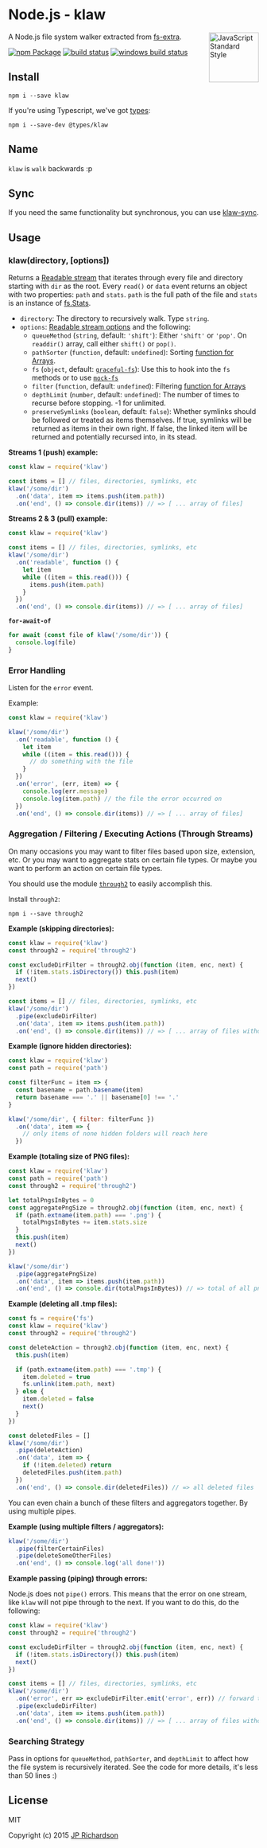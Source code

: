 Node.js - klaw
==============

<a href="https://standardjs.com" style="float: right; padding: 0 0 20px 20px;"><img src="https://cdn.rawgit.com/feross/standard/master/sticker.svg" alt="JavaScript Standard Style" width="100" align="right"></a>

A Node.js file system walker extracted from [fs-extra](https://github.com/jprichardson/node-fs-extra).

[![npm Package](https://img.shields.io/npm/v/klaw.svg?style=flat-square)](https://www.npmjs.org/package/klaw)
[![build status](https://api.travis-ci.org/jprichardson/node-klaw.svg)](http://travis-ci.org/jprichardson/node-klaw)
[![windows build status](https://ci.appveyor.com/api/projects/status/github/jprichardson/node-klaw?branch=master&svg=true)](https://ci.appveyor.com/project/jprichardson/node-klaw/branch/master)

Install
-------

    npm i --save klaw

If you're using Typescript, we've got [types](https://github.com/DefinitelyTyped/DefinitelyTyped/pull/11492/files):

    npm i --save-dev @types/klaw


Name
----

`klaw` is `walk` backwards :p


Sync
----

If you need the same functionality but synchronous, you can use [klaw-sync](https://github.com/manidlou/node-klaw-sync).


Usage
-----

### klaw(directory, [options])

Returns a [Readable stream](https://nodejs.org/api/stream.html#stream_class_stream_readable) that iterates
through every file and directory starting with `dir` as the root. Every `read()` or `data` event
returns an object with two properties: `path` and `stats`. `path` is the full path of the file and
`stats` is an instance of [fs.Stats](https://nodejs.org/api/fs.html#fs_class_fs_stats).

- `directory`: The directory to recursively walk. Type `string`.
- `options`: [Readable stream options](https://nodejs.org/api/stream.html#stream_new_stream_readable_options) and
the following:
  - `queueMethod` (`string`, default: `'shift'`): Either `'shift'` or `'pop'`. On `readdir()` array, call either `shift()` or `pop()`.
  - `pathSorter` (`function`, default: `undefined`): Sorting [function for Arrays](https://developer.mozilla.org/en-US/docs/Web/JavaScript/Reference/Global_Objects/Array/sort).
  - `fs` (`object`, default: [`graceful-fs`](https://github.com/isaacs/node-graceful-fs)): Use this to hook into the `fs` methods or to use [`mock-fs`](https://github.com/tschaub/mock-fs)
  - `filter` (`function`, default: `undefined`): Filtering [function for Arrays](https://developer.mozilla.org/en-US/docs/Web/JavaScript/Reference/Global_Objects/Array/filter)
  - `depthLimit` (`number`, default: `undefined`): The number of times to recurse before stopping. -1 for unlimited.
  - `preserveSymlinks` (`boolean`, default: `false`): Whether symlinks should be followed or treated as items themselves. If true, symlinks will be returned as items in their own right. If false, the linked item will be returned and potentially recursed into, in its stead.

**Streams 1 (push) example:**

```js
const klaw = require('klaw')

const items = [] // files, directories, symlinks, etc
klaw('/some/dir')
  .on('data', item => items.push(item.path))
  .on('end', () => console.dir(items)) // => [ ... array of files]
```

**Streams 2 & 3 (pull) example:**

```js
const klaw = require('klaw')

const items = [] // files, directories, symlinks, etc
klaw('/some/dir')
  .on('readable', function () {
    let item
    while ((item = this.read())) {
      items.push(item.path)
    }
  })
  .on('end', () => console.dir(items)) // => [ ... array of files]
```

**```for-await-of```**

```js
for await (const file of klaw('/some/dir')) {
  console.log(file)
}
```

### Error Handling

Listen for the `error` event.

Example:

```js
const klaw = require('klaw')

klaw('/some/dir')
  .on('readable', function () {
    let item
    while ((item = this.read())) {
      // do something with the file
    }
  })
  .on('error', (err, item) => {
    console.log(err.message)
    console.log(item.path) // the file the error occurred on
  })
  .on('end', () => console.dir(items)) // => [ ... array of files]
```


### Aggregation / Filtering / Executing Actions (Through Streams)

On many occasions you may want to filter files based upon size, extension, etc.
Or you may want to aggregate stats on certain file types. Or maybe you want to
perform an action on certain file types.

You should use the module [`through2`](https://www.npmjs.com/package/through2) to easily
accomplish this.

Install `through2`:

    npm i --save through2


**Example (skipping directories):**

```js
const klaw = require('klaw')
const through2 = require('through2')

const excludeDirFilter = through2.obj(function (item, enc, next) {
  if (!item.stats.isDirectory()) this.push(item)
  next()
})

const items = [] // files, directories, symlinks, etc
klaw('/some/dir')
  .pipe(excludeDirFilter)
  .on('data', item => items.push(item.path))
  .on('end', () => console.dir(items)) // => [ ... array of files without directories]
```

**Example (ignore hidden directories):**

```js
const klaw = require('klaw')
const path = require('path')

const filterFunc = item => {
  const basename = path.basename(item)
  return basename === '.' || basename[0] !== '.'
}

klaw('/some/dir', { filter: filterFunc })
  .on('data', item => {
    // only items of none hidden folders will reach here
  })
```

**Example (totaling size of PNG files):**

```js
const klaw = require('klaw')
const path = require('path')
const through2 = require('through2')

let totalPngsInBytes = 0
const aggregatePngSize = through2.obj(function (item, enc, next) {
  if (path.extname(item.path) === '.png') {
    totalPngsInBytes += item.stats.size
  }
  this.push(item)
  next()
})

klaw('/some/dir')
  .pipe(aggregatePngSize)
  .on('data', item => items.push(item.path))
  .on('end', () => console.dir(totalPngsInBytes)) // => total of all pngs (bytes)
```


**Example (deleting all .tmp files):**

```js
const fs = require('fs')
const klaw = require('klaw')
const through2 = require('through2')

const deleteAction = through2.obj(function (item, enc, next) {
  this.push(item)

  if (path.extname(item.path) === '.tmp') {
    item.deleted = true
    fs.unlink(item.path, next)
  } else {
    item.deleted = false
    next()
  }
})

const deletedFiles = []
klaw('/some/dir')
  .pipe(deleteAction)
  .on('data', item => {
    if (!item.deleted) return
    deletedFiles.push(item.path)
  })
  .on('end', () => console.dir(deletedFiles)) // => all deleted files
```

You can even chain a bunch of these filters and aggregators together. By using
multiple pipes.

**Example (using multiple filters / aggregators):**

```js
klaw('/some/dir')
  .pipe(filterCertainFiles)
  .pipe(deleteSomeOtherFiles)
  .on('end', () => console.log('all done!'))
```

**Example passing (piping) through errors:**

Node.js does not `pipe()` errors. This means that the error on one stream, like
`klaw` will not pipe through to the next. If you want to do this, do the following:

```js
const klaw = require('klaw')
const through2 = require('through2')

const excludeDirFilter = through2.obj(function (item, enc, next) {
  if (!item.stats.isDirectory()) this.push(item)
  next()
})

const items = [] // files, directories, symlinks, etc
klaw('/some/dir')
  .on('error', err => excludeDirFilter.emit('error', err)) // forward the error on
  .pipe(excludeDirFilter)
  .on('data', item => items.push(item.path))
  .on('end', () => console.dir(items)) // => [ ... array of files without directories]
```


### Searching Strategy

Pass in options for `queueMethod`, `pathSorter`, and `depthLimit` to affect how the file system
is recursively iterated. See the code for more details, it's less than 50 lines :)



License
-------

MIT

Copyright (c) 2015 [JP Richardson](https://github.com/jprichardson)
